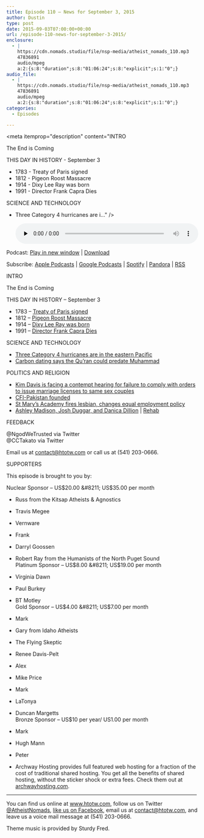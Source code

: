 ```yaml
---
title: Episode 110 – News for September 3, 2015
author: Dustin
type: post
date: 2015-09-03T07:00:00+00:00
url: /episode-110-news-for-september-3-2015/
enclosure:
  - |
    https://cdn.nomads.studio/file/nsp-media/atheist_nomads_110.mp3
    47836891
    audio/mpeg
    a:2:{s:8:"duration";s:8:"01:06:24";s:8:"explicit";s:1:"0";}
audio_file:
  - |
    https://cdn.nomads.studio/file/nsp-media/atheist_nomads_110.mp3
    47836891
    audio/mpeg
    a:2:{s:8:"duration";s:8:"01:06:24";s:8:"explicit";s:1:"0";}
categories:
  - Episodes

---
```

<div itemscope itemtype="http://schema.org/AudioObject">
  <meta itemprop="name" content="Episode 110 &#8211; News for September 3, 2015" />
  
  <meta itemprop="uploadDate" content="2015-09-03T01:00:00-06:00" />
  
  <meta itemprop="encodingFormat" content="audio/mpeg" />
  
  <meta itemprop="duration" content="PT1H06M24S" />
  
  <meta itemprop="description" content="INTRO

The End is Coming

THIS DAY IN HISTORY - September 3

* 1783 - Treaty of Paris signed
* 1812 - Pigeon Roost Massacre
* 1914 - Dixy Lee Ray was born
* 1991 - Director Frank Capra Dies

SCIENCE AND TECHNOLOGY

* Three Category 4 hurricanes are i..." />
  
  <meta itemprop="contentUrl" content="https://dts.podtrac.com/redirect.mp3/cdn.nomads.studio/file/nsp-media/atheist_nomads_110.mp3" />
  
  <meta itemprop="contentSize" content="45.6" />
  </p> 
  
  <div class="powerpress_player" id="powerpress_player_8367">
    <audio class="wp-audio-shortcode" id="audio-5126-111" preload="none" style="width: 100%;" controls="controls"><source type="audio/mpeg" src="https://dts.podtrac.com/redirect.mp3/cdn.nomads.studio/file/nsp-media/atheist_nomads_110.mp3?_=111" /><a href="https://dts.podtrac.com/redirect.mp3/cdn.nomads.studio/file/nsp-media/atheist_nomads_110.mp3">https://dts.podtrac.com/redirect.mp3/cdn.nomads.studio/file/nsp-media/atheist_nomads_110.mp3</a></audio>
  </div>
</div>

<p class="powerpress_links powerpress_links_mp3">
  Podcast: <a href="https://dts.podtrac.com/redirect.mp3/cdn.nomads.studio/file/nsp-media/atheist_nomads_110.mp3" class="powerpress_link_pinw" target="_blank" title="Play in new window" onclick="return powerpress_pinw('https://htotw.com/?powerpress_pinw=5126-podcast');" rel="nofollow">Play in new window</a> | <a href="https://dts.podtrac.com/redirect.mp3/cdn.nomads.studio/file/nsp-media/atheist_nomads_110.mp3" class="powerpress_link_d" title="Download" rel="nofollow" download="atheist_nomads_110.mp3">Download</a>
</p>

<p class="powerpress_links powerpress_subscribe_links">
  Subscribe: <a href="https://podcasts.apple.com/us/podcast/humanists-take-on-the-world/id530050098?mt=2&ls=1" class="powerpress_link_subscribe powerpress_link_subscribe_itunes" target="_blank" title="Subscribe on Apple Podcasts" rel="nofollow">Apple Podcasts</a> | <a href="https://www.google.com/podcasts?feed=aHR0cDovL2F0aGVpc3Rub21hZHMubGlic3luLmNvbS9yc3M%3D" class="powerpress_link_subscribe powerpress_link_subscribe_googleplay" target="_blank" title="Subscribe on Google Podcasts" rel="nofollow">Google Podcasts</a> | <a href="https://open.spotify.com/show/3LzK2xZGike6Tc1GEMtMbr?si=LieN9SNuTpq96smuaUsH8A" class="powerpress_link_subscribe powerpress_link_subscribe_spotify" target="_blank" title="Subscribe on Spotify" rel="nofollow">Spotify</a> | <a href="https://www.pandora.com/podcast/atheist-nomads/PC:10122?corr=62071012&part=ug" class="powerpress_link_subscribe powerpress_link_subscribe_pandora" target="_blank" title="Subscribe on Pandora" rel="nofollow">Pandora</a> | <a href="https://htotw.com/feed/podcast/" class="powerpress_link_subscribe powerpress_link_subscribe_rss" target="_blank" title="Subscribe via RSS" rel="nofollow">RSS</a>
</p>

INTRO

The End is Coming

THIS DAY IN HISTORY &#8211; September 3

* 1783 &#8211; <a href="https://en.wikipedia.org/wiki/Treaty_of_Paris_(1783)" target="_blank" rel="noopener">Treaty of Paris signed</a>  
* 1812 &#8211; <a href="https://en.wikipedia.org/wiki/Pigeon_Roost_State_Historic_Site#Pigeon_Roost_Massacre" target="_blank" rel="noopener">Pigeon Roost Massacre</a>  
* 1914 &#8211; <a href="https://en.wikipedia.org/wiki/Dixy_Lee_Ray" target="_blank" rel="noopener">Dixy Lee Ray was born</a>  
* 1991 &#8211; <a href="http://www.history.com/this-day-in-history/its-a-wonderful-life-director-capra-dies" target="_blank" rel="noopener">Director Frank Capra Dies</a>

SCIENCE AND TECHNOLOGY

* <a href="http://www.sciencealert.com/three-category-4-hurricanes-have-just-hit-in-pacific-ocean-at-the-same-time" target="_blank" rel="noopener">Three Category 4 hurricanes are in the eastern Pacific</a>  
* <a href="http://www.rawstory.com/2015/08/carbon-dating-suggests-worlds-oldest-koran-is-even-older-than-the-prophet-muhammad/" target="_blank" rel="noopener">Carbon dating says the Qu’ran could predate Muhammad</a>

POLITICS AND RELIGION

* <a href="http://www.rawstory.com/2015/08/supreme-court-denies-kentucky-clerk-request-on-gay-marriage-licenses/" target="_blank" rel="noopener">Kim Davis is facing a contempt hearing for failure to comply with orders to issue marriage licenses to same sex couples</a>  
* <a href="http://www.centerforinquiry.net/news/welcome_cfi_pakistan/" target="_blank" rel="noopener">CFI-Pakistan founded</a>  
* <a href="http://www.kgw.com/story/news/2015/08/26/catholic-school-rejects-hire-due--same-sex-marriage-view/32381067/" target="_blank" rel="noopener">St Mary’s Academy fires lesbian, changes equal employment policy</a>  
* [Ashley Madison, Josh Duggar, and Danica Dillion][1] | <a href="http://www.etonline.com/news/170970_josh_duggar_life_at_christian_rehab_facility_includes_bible_study/" target="_blank" rel="noopener">Rehab</a>

FEEDBACK

@NgodWeTrusted via Twitter  
@CCTakato via Twitter

Email us at contact@htotw.com or call us at (541) 203-0666.

SUPPORTERS

This episode is brought to you by:

Nuclear Sponsor &#8211; US$20.00 &#8211; US$35.00 per month  
* Russ from the Kitsap Atheists & Agnostics  
* Travis Megee  
* Vernware  
* Frank  
* Darryl Goossen  
* Robert Ray from the Humanists of the North Puget Sound  
Platinum Sponsor &#8211; US$8.00 &#8211; US$19.00 per month  
* Virginia Dawn  
* Paul Burkey  
* BT Motley  
Gold Sponsor &#8211; US$4.00 &#8211; US$7.00 per month  
* Mark  
* Gary from Idaho Atheists  
* The Flying Skeptic  
* Renee Davis-Pelt  
* Alex  
* Mike Price  
* Mark  
* LaTonya  
* Duncan Margetts  
Bronze Sponsor &#8211; US$10 per year/ US1.00 per month  
* Mark  
* Hugh Mann  
* Peter

* Archway Hosting provides full featured web hosting for a fraction of the cost of traditional shared hosting. You get all the benefits of shared hosting, without the sticker shock or extra fees. Check them out at <a href="http://archwayhosting.com/" target="_blank" rel="noopener">archwayhosting.com</a>.

<hr width="500" />

You can find us online at <a href="https://www.htotw.com/" target="_blank" rel="noopener">www.htotw.com</a>, follow us on Twitter <a href="https://twitter.com/AtheistNomads" target="_blank" rel="noopener">@AtheistNomads</a>, <a href="https://htotw.com/facebook" target="_blank" rel="noopener">like us on Facebook</a>, email us at <contact@htotw.com>, and leave us a voice mail message at (541) 203-0666.

Theme music is provided by Sturdy Fred.

 [1]: http://www.dailymail.co.uk/tvshowbiz/article-3211848/Josh-Duggar-enters-faith-based-rehab-treated-sex-addiction-allegation-paid-stripper-rough-sex-wife-s-latest-pregnancy.html